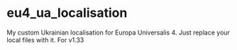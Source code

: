 # eu4_ua_localisation
My custom Ukrainian localisation for Europa Universalis 4. Just replace your local files with it. For v1.33
